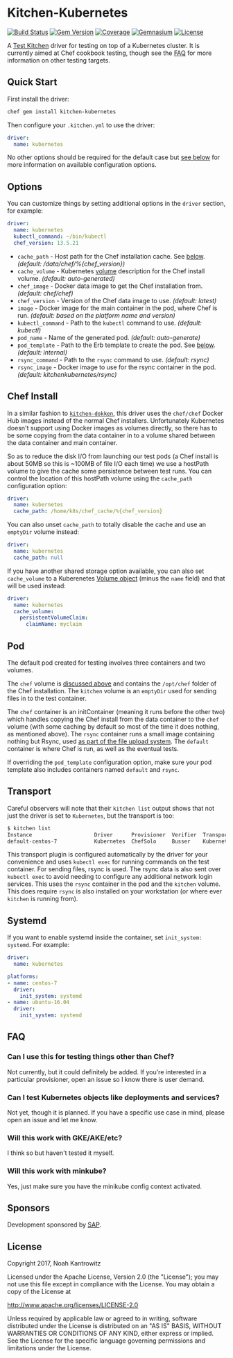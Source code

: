 # Kitchen-Kubernetes

[![Build Status](https://img.shields.io/travis/coderanger/kitchen-kubernetes.svg)](https://travis-ci.org/coderanger/kitchen-kubernetes)
[![Gem Version](https://img.shields.io/gem/v/kitchen-kubernetes.svg)](https://rubygems.org/gems/kitchen-kubernetes)
[![Coverage](https://img.shields.io/codecov/c/github/coderanger/kitchen-kubernetes.svg)](https://codecov.io/github/coderanger/kitchen-kubernetes)
[![Gemnasium](https://img.shields.io/gemnasium/coderanger/kitchen-kubernetes.svg)](https://gemnasium.com/coderanger/kitchen-kubernetes)
[![License](https://img.shields.io/badge/license-Apache_2-blue.svg)](https://www.apache.org/licenses/LICENSE-2.0)

A [Test Kitchen](https://kitchen.ci/) driver for testing on top of a Kubernetes
cluster. It is currently aimed at Chef cookbook testing, though see the [FAQ](#FAQ)
for more information on other testing targets.

## Quick Start

First install the driver:

```bash
chef gem install kitchen-kubernetes
```

Then configure your `.kitchen.yml` to use the driver:

```yaml
driver:
  name: kubernetes
```

No other options should be required for the default case but [see below](#options)
for more information on available configuration options.

## Options

You can customize things by setting additional options in the `driver` section,
for example:

```yaml
driver:
  name: kubernetes
  kubectl_command: ~/bin/kubectl
  chef_version: 13.5.21
```

* `cache_path` - Host path for the Chef installation cache. See [below](#chef-install). *(default: /data/chef/%{chef_version})*
* `cache_volume` - Kubernetes [volume](https://kubernetes.io/docs/api-reference/v1.8/#volume-v1-core) description for the Chef install volume. *(default: auto-generated)*
* `chef_image` - Docker data image to get the Chef installation from. *(default: chef/chef)*
* `chef_version` - Version of the Chef data image to use. *(default: latest)*
* `image` - Docker image for the main container in the pod, where Chef is run. *(default: based on the platform name and version)*
* `kubectl_command` - Path to the `kubectl` command to use. *(default: kubectl)*
* `pod_name` - Name of the generated pod. *(default: auto-generate)*
* `pod_template` - Path to the Erb template to create the pod. See [below](#pod). *(default: internal)*
* `rsync_command` - Path to the `rsync` command to use. *(default: rsync)*
* `rsync_image` - Docker image to use for the rsync container in the pod. *(default: kitchenkubernetes/rsync)*

## Chef Install

In a similar fashion to [`kitchen-dokken`](https://github.com/someara/kitchen-dokken/),
this driver uses the `chef/chef` Docker Hub images instead of the normal Chef
installers. Unfortunately Kubernetes doesn't support using Docker images as
volumes directly, so there has to be some copying from the data container in to a
volume shared between the data container and main container.

So as to reduce the disk I/O from launching our test pods (a Chef install is
about 50MB so this is ~100MB of file I/O each time) we use a hostPath volume to
give the cache some persistence between test runs. You can control the location
of this hostPath volume using the `cache_path` configuration option:

```yaml
driver:
  name: kubernetes
  cache_path: /home/k8s/chef_cache/%{chef_version}
```

You can also unset `cache_path` to totally disable the cache and use an
`emptyDir` volume instead:

```yaml
driver:
  name: kubernetes
  cache_path: null
```

If you have another shared storage option available, you can also set
`cache_volume` to a Kuberenetes [Volume object]((https://kubernetes.io/docs/api-reference/v1.8/#volume-v1-core))
(minus the `name` field) and that will be used instead:

```yaml
driver:
  name: kubernetes
  cache_volume:
    persistentVolumeClaim:
      claimName: myclaim
```

## Pod

The default pod created for testing involves three containers and two volumes.

The `chef` volume is [discussed above](#chef-install) and contains the `/opt/chef`
folder of the Chef installation. The `kitchen` volume is an `emptyDir` used for
sending files in to the test container.

The `chef` container is an initContainer (meaning it runs before the other two)
which handles copying the Chef install from the data container to the `chef`
volume (with some caching by default so most of the time it does nothing, as mentioned
above). The `rsync` container runs a small image containing nothing but Rsync,
used [as part of the file upload system](#transport). The `default` container is
where Chef is run, as well as the eventual tests.

If overriding the `pod_template` configuration option, make sure your pod template
also includes containers named `default` and `rsync`.

## Transport

Careful observers will note that their `kitchen list` output shows that not just
the driver is set to `Kubernetes`, but the transport is too:

```bash
$ kitchen list
Instance                    Driver      Provisioner  Verifier  Transport   Last Action    Last Error
default-centos-7            Kubernetes  ChefSolo     Busser    Kubernetes  <Not Created>  <None>
```

This transport plugin is configured automatically by the driver for your convenience
and uses `kubectl exec` for running commands on the test container. For sending
files, rsync is used. The rsync data is also sent over `kubectl exec` to avoid
needing to configure any additional network login services. This uses the `rsync`
container in the pod and the `kitchen` volume. This does require `rsync` is also
installed on your workstation (or where ever `kitchen` is running from).

## Systemd

If you want to enable systemd inside the container, set `init_system: systemd`.
For example:

```yaml
driver:
  name: kubernetes

platforms:
- name: centos-7
  driver:
    init_system: systemd
- name: ubuntu-16.04
  driver:
    init_system: systemd
```

## FAQ

### Can I use this for testing things other than Chef?

Not currently, but it could definitely be added. If you're interested in a
particular provisioner, open an issue so I know there is user demand.

### Can I test Kubernetes objects like deployments and services?

Not yet, though it is planned. If you have a specific use case in mind, please
open an issue and let me know.

### Will this work with GKE/AKE/etc?

I think so but haven't tested it myself.

### Will this work with minkube?

Yes, just make sure you have the minikube config context activated.

## Sponsors

Development sponsored by [SAP](https://www.sap.com/).

## License

Copyright 2017, Noah Kantrowitz

Licensed under the Apache License, Version 2.0 (the "License");
you may not use this file except in compliance with the License.
You may obtain a copy of the License at

http://www.apache.org/licenses/LICENSE-2.0

Unless required by applicable law or agreed to in writing, software
distributed under the License is distributed on an "AS IS" BASIS,
WITHOUT WARRANTIES OR CONDITIONS OF ANY KIND, either express or implied.
See the License for the specific language governing permissions and
limitations under the License.
